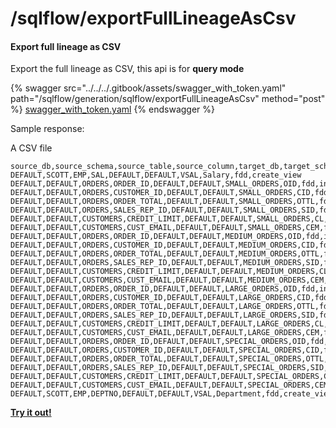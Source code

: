 # /sqlflow/exportFullLineageAsCsv

#### Export full lineage as CSV

Export the full lineage as CSV, this api is for **query mode**

{% swagger src="../../../.gitbook/assets/swagger_with_token.yaml" path="/sqlflow/generation/sqlflow/exportFullLineageAsCsv" method="post" %}
[swagger_with_token.yaml](../../../.gitbook/assets/swagger_with_token.yaml)
{% endswagger %}

Sample response:

A CSV file&#x20;

```csv
source_db,source_schema,source_table,source_column,target_db,target_schema,target_table,target_column,relation_type,effect_type
DEFAULT,SCOTT,EMP,SAL,DEFAULT,DEFAULT,VSAL,Salary,fdd,create_view
DEFAULT,DEFAULT,ORDERS,ORDER_ID,DEFAULT,DEFAULT,SMALL_ORDERS,OID,fdd,insert
DEFAULT,DEFAULT,ORDERS,CUSTOMER_ID,DEFAULT,DEFAULT,SMALL_ORDERS,CID,fdd,insert
DEFAULT,DEFAULT,ORDERS,ORDER_TOTAL,DEFAULT,DEFAULT,SMALL_ORDERS,OTTL,fdd,insert
DEFAULT,DEFAULT,ORDERS,SALES_REP_ID,DEFAULT,DEFAULT,SMALL_ORDERS,SID,fdd,insert
DEFAULT,DEFAULT,CUSTOMERS,CREDIT_LIMIT,DEFAULT,DEFAULT,SMALL_ORDERS,CL,fdd,insert
DEFAULT,DEFAULT,CUSTOMERS,CUST_EMAIL,DEFAULT,DEFAULT,SMALL_ORDERS,CEM,fdd,insert
DEFAULT,DEFAULT,ORDERS,ORDER_ID,DEFAULT,DEFAULT,MEDIUM_ORDERS,OID,fdd,insert
DEFAULT,DEFAULT,ORDERS,CUSTOMER_ID,DEFAULT,DEFAULT,MEDIUM_ORDERS,CID,fdd,insert
DEFAULT,DEFAULT,ORDERS,ORDER_TOTAL,DEFAULT,DEFAULT,MEDIUM_ORDERS,OTTL,fdd,insert
DEFAULT,DEFAULT,ORDERS,SALES_REP_ID,DEFAULT,DEFAULT,MEDIUM_ORDERS,SID,fdd,insert
DEFAULT,DEFAULT,CUSTOMERS,CREDIT_LIMIT,DEFAULT,DEFAULT,MEDIUM_ORDERS,CL,fdd,insert
DEFAULT,DEFAULT,CUSTOMERS,CUST_EMAIL,DEFAULT,DEFAULT,MEDIUM_ORDERS,CEM,fdd,insert
DEFAULT,DEFAULT,ORDERS,ORDER_ID,DEFAULT,DEFAULT,LARGE_ORDERS,OID,fdd,insert
DEFAULT,DEFAULT,ORDERS,CUSTOMER_ID,DEFAULT,DEFAULT,LARGE_ORDERS,CID,fdd,insert
DEFAULT,DEFAULT,ORDERS,ORDER_TOTAL,DEFAULT,DEFAULT,LARGE_ORDERS,OTTL,fdd,insert
DEFAULT,DEFAULT,ORDERS,SALES_REP_ID,DEFAULT,DEFAULT,LARGE_ORDERS,SID,fdd,insert
DEFAULT,DEFAULT,CUSTOMERS,CREDIT_LIMIT,DEFAULT,DEFAULT,LARGE_ORDERS,CL,fdd,insert
DEFAULT,DEFAULT,CUSTOMERS,CUST_EMAIL,DEFAULT,DEFAULT,LARGE_ORDERS,CEM,fdd,insert
DEFAULT,DEFAULT,ORDERS,ORDER_ID,DEFAULT,DEFAULT,SPECIAL_ORDERS,OID,fdd,insert
DEFAULT,DEFAULT,ORDERS,CUSTOMER_ID,DEFAULT,DEFAULT,SPECIAL_ORDERS,CID,fdd,insert
DEFAULT,DEFAULT,ORDERS,ORDER_TOTAL,DEFAULT,DEFAULT,SPECIAL_ORDERS,OTTL,fdd,insert
DEFAULT,DEFAULT,ORDERS,SALES_REP_ID,DEFAULT,DEFAULT,SPECIAL_ORDERS,SID,fdd,insert
DEFAULT,DEFAULT,CUSTOMERS,CREDIT_LIMIT,DEFAULT,DEFAULT,SPECIAL_ORDERS,CL,fdd,insert
DEFAULT,DEFAULT,CUSTOMERS,CUST_EMAIL,DEFAULT,DEFAULT,SPECIAL_ORDERS,CEM,fdd,insert
DEFAULT,SCOTT,EMP,DEPTNO,DEFAULT,DEFAULT,VSAL,Department,fdd,create_view
```

[**Try it out!**](../../swagger-ui.md)

